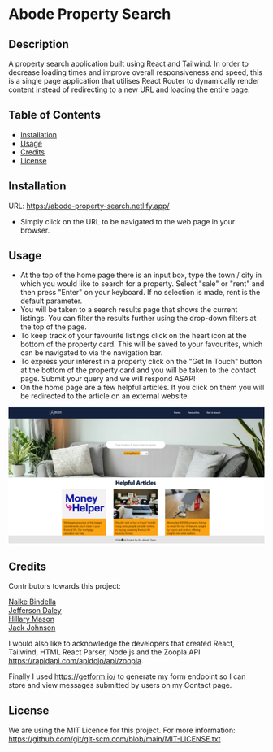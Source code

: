 # Abode Property Search

## Description

A property search application built using React and Tailwind. In order to decrease loading times and improve overall responsiveness and speed, this is a single page application that utilises React Router to dynamically render content instead of redirecting to a new URL and loading the entire page.

## Table of Contents

- [Installation](#installation)
- [Usage](#usage)
- [Credits](#credits)
- [License](#license)

## Installation

URL: https://abode-property-search.netlify.app/

- Simply click on the URL to be navigated to the web page in your browser.

## Usage

- At the top of the home page there is an input box, type the town / city in which you would like to search for a property. Select "sale" or "rent" and then press "Enter" on your keyboard. If no selection is made, rent is the default parameter.
- You will be taken to a search results page that shows the current listings. You can filter the results further using the drop-down filters at the top of the page.
- To keep track of your favourite listings click on the heart icon at the bottom of the property card. This will be saved to your favourites, which can be navigated to via the navigation bar.
- To express your interest in a property click on the "Get In Touch" button at the bottom of the property card and you will be taken to the contact page. Submit your query and we will respond ASAP!
- On the home page are a few helpful articles. If you click on them you will be redirected to the article on an external website.

![Abode Property Search Screenshot](./src/assets/images/Abode-screenshot.png)

## Credits

Contributors towards this project:

[Naike Bindella](https://github.com/Naike-B)  
[Jefferson Daley](https://github.com/Whefert)  
[Hillary Mason](https://github.com/HillaryM17)  
[Jack Johnson](https://github.com/DrRobotnik7)  

I would also like to acknowledge the developers that created React, Tailwind, HTML React Parser, Node.js and the Zoopla API https://rapidapi.com/apidojo/api/zoopla.

Finally I used https://getform.io/ to generate my form endpoint so I can store and view messages submitted by users on my Contact page.

## License

We are using the MIT Licence for this project. For more information: https://github.com/git/git-scm.com/blob/main/MIT-LICENSE.txt

